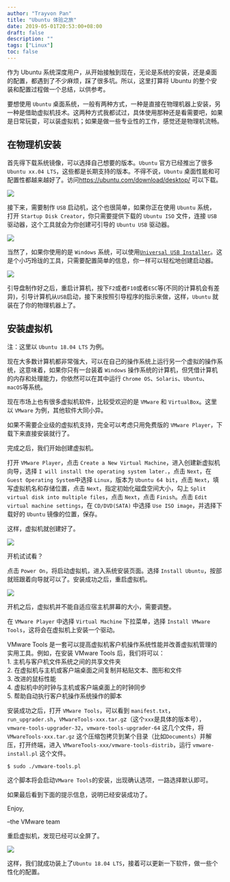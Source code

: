 ```yaml
---
author: "Trayvon Pan"
title: "Ubuntu 体验之旅"
date: 2019-05-01T20:53:00+08:00
draft: false
description: ""
tags: ["Linux"]
toc: false
---
```



作为 Ubuntu 系统深度用户，从开始接触到现在，无论是系统的安装，还是桌面的配置，都遇到了不少麻烦，踩了很多坑。所以，这里打算将 Ubuntu 的整个安装和配置过程做一个总结，以供参考。

<!--more-->

要想使用 `Ubuntu` 桌面系统，一般有两种方式，一种是直接在物理机器上安装，另一种是借助虚拟机技术。这两种方式我都试过，具体使用那种还是看需要吧，如果是日常玩耍，可以装虚拟机；如果是做一些专业性的工作，感觉还是物理机流畅。

## 在物理机安装

首先得下载系统镜像，可以选择自己想要的版本。`Ubuntu` 官方已经推出了很多 `Ubuntu xx.04 LTS`，这些都是长期支持的版本。不得不说，`Ubuntu` 桌面性能和可配置性都越来越好了。访问<a class="link" href="https://ubuntu.com/download/desktop">https://ubuntu.com/download/desktop/</a> 可以下载。

![](ubuntu_download.png)

接下来，需要制作 `USB` 启动机，这个也很简单，如果你正在使用 `Ubuntu` 系统， 打开 `Startup Disk Creator`，你只需要提供下载的 `Ubuntu ISO` 文件，连接 `USB` 驱动器，这个工具就会为你创建可引导的 `Ubuntu USB` 驱动器。

![](startup_disk_creator.png)

当然了，如果你使用的是 `Windows` 系统，可以使用[`Universal USB Installer`](https://www.pendrivelinux.com/universal-usb-installer-easy-as-1-2-3/)。这是个小巧玲珑的工具，只需要配置简单的信息，你一样可以轻松地创建启动器。

![](steps.png)

引导盘制作好之后，重启计算机，按下`F2`或者`F10`或者`ESC`等(不同的计算机会有差异)，引导计算机从`USB`启动，接下来按照引导程序的指示来做，这样，`Ubuntu` 就装在了你的物理机器上了。

## 安装虚拟机

注：这里以 `Ubuntu 18.04 LTS` 为例。

现在大多数计算机都非常强大，可以在自己的操作系统上运行另一个虚拟的操作系统，这意味着，如果你只有一台装着 `Windows` 操作系统的计算机，但凭借计算机的内存和处理能力，你依然可以在其中运行 `Chrome OS`、`Solaris`、`Ubuntu`、`macOS`等系统。

现在市场上也有很多虚拟机软件，比较受欢迎的是 `VMware` 和 `VirtualBox`。这里以 `VMware` 为例，其他软件大同小异。

如果不需要企业级的虚拟机支持，完全可以考虑只用免费版的 `VMware Player`，下载下来直接安装就行了。

完成之后，我们开始创建虚拟机。

打开 `VMware Player`，点击 `Create a New Virtual Machine`，进入创建新虚拟机向导，选择 `I will install the operating system later.`，点击 `Next`，在 `Guest Operating System`中选择 `Linux`，版本为 `Ubuntu 64 bit`，点击 `Next`，填写虚拟机名和存储位置，点击 `Next`，指定初始化磁盘空间大小，勾上 `Split virtual disk into multiple files`，点击 `Next`，点击 `Finish`。点击 `Edit virtual machine settings`，在 `CD/DVD(SATA)` 中选择 `Use ISO image`，并选择下载好的 `Ubuntu` 镜像的位置，保存。

这样，虚拟机就创建好了。

![](created_ubuntu.png)

开机试试看？

点击 `Power On`，将启动虚拟机，进入系统安装页面。选择 `Install Ubuntu`，按部就班跟着向导就可以了。安装成功之后，重启虚拟机。

![](gui_ubuntu_install.png)

开机之后，虚拟机并不能自适应宿主机屏幕的大小，需要调整。

在 `VMware Player` 中选择 `Virtual Machine` 下拉菜单，选择 `Install VMware Tools`，这将会在虚拟机上安装一个驱动。

<div class="note-primary">
 VMware Tools 是一套可以提高虚拟机客户机操作系统性能并改善虚拟机管理的实用工具。例如，在安装 VMware Tools 后，我们将可以：</br>
 1. 主机与客户机文件系统之间的共享文件夹</br>
 2. 在虚拟机与主机或客户端桌面之间复制并粘贴文本、图形和文件</br>
 3. 改进的鼠标性能</br>
 4. 虚拟机中的时钟与主机或客户端桌面上的时钟同步</br>
 5. 帮助自动执行客户机操作系统操作的脚本</br>
</div>

安装成功之后，打开 `VMware Tools`，可以看到 `manifest.txt`，`run_upgrader.sh`，`VMwareTools-xxx.tar.g`z（这个`xxx`是具体的版本号），`vmware-tools-upgrader-32`，`vmware-tools-upgrader-64` 这几个文件，将 `VMwareTools-xxx.tar.gz` 这个压缩包拷贝到某个目录（比如`Documents`）并解压，打开终端，进入 `VMwareTools-xxx/vmware-tools-distrib`，运行 `vmware-install.pl` 这个文件。

```bash
$ sudo ./vmware-tools.pl
```

这个脚本将会启动`VMware Tools`的安装，出现确认选项，一路选择默认即可。

如果最后看到下面的提示信息，说明已经安装成功了。

<div class="note-info">
Enjoy,

 –the VMware team
</div>

重启虚拟机，发现已经可以全屏了。

![](ubuntu_installed.png)

这样，我们就成功装上了`Ubuntu 18.04 LTS`，接着可以更新一下软件，做一些个性化的配置。

<!-- *希望本文对你有帮助：）* -->
